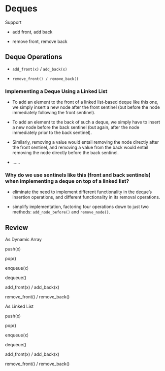 # Deques

Support

- add front, add back 

- remove front, remove back

## Deque Operations

- `add_front(x)` / `add_back(x)` 

- `remove_front() / remove_back()` 


### Implementing a Deque Using a Linked List

- To add an element to the front of a linked list-based deque like this one, we simply insert a new node after the front sentinel (but before the node immediately following the front sentinel).  

- To add an element to the back of such a deque, we simply have to insert a new node before the back sentinel (but again, after the node immediately prior to the back sentinel).

- Similarly, removing a value would entail removing the node directly after the front sentinel, and removing a value from the back would entail removing the node directly before the back sentinel.

- ......


### Why do we use sentinels like this (front and back sentinels) when implementing a deque on top of a linked list?

- eliminate the need to implement different functionality in the deque’s insertion operations, and different functionality in its removal operations.

- simplify implementation, factoring four operations down to just two methods: `add_node_before()` and `remove_node()`.

## Review

As Dynamic Array

push(x)

pop()

enqueue(x)

dequeue()

add_front(x) / add_back(x)

remove_front() / remove_back()

As Linked List 

push(x)

pop()

enqueue(x)

dequeue()

add_front(x) / add_back(x)

remove_front() / remove_back()





